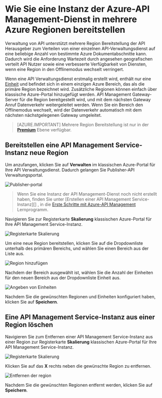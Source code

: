 <properties
    pageTitle="Wie Sie eine Instanz der Azure-API Management-Dienst in mehrere Azure Regionen bereitstellen"
    description="Erfahren Sie, wie eine Azure-API Management Service-Instanz in mehrere Azure Regionen bereitgestellt." 
    services="api-management"
    documentationCenter=""
    authors="steved0x"
    manager="erikre"
    editor=""/>

<tags
    ms.service="api-management"
    ms.workload="mobile"
    ms.tgt_pltfrm="na"
    ms.devlang="na"
    ms.topic="article"
    ms.date="10/25/2016"
    ms.author="sdanie"/>

# <a name="how-to-deploy-an-azure-api-management-service-instance-to-multiple-azure-regions"></a>Wie Sie eine Instanz der Azure-API Management-Dienst in mehrere Azure Regionen bereitstellen

Verwaltung von API unterstützt mehrere Region Bereitstellung der API Herausgeber zum Verteilen von einer einzelnen API-Verwaltungsdienst auf eine beliebige Anzahl von bestimmte Azure Dokumentabschnitte kann. Dadurch wird die Anforderung Wartezeit durch angesehen geografischen verteilt API Nutzer sowie eine verbesserte Verfügbarkeit von Diensten, wenn eine Region in den Offlinemodus wechselt verringert. 

Wenn eine API Verwaltungsdienst erstmalig erstellt wird, enthält nur eine [Einheit][] und befindet sich in einem einzigen Azure Bereich, das als die primäre Region bezeichnet wird. Zusätzliche Regionen können einfach über klassische Azure-Portal hinzugefügt werden. API Management Gateway-Server für die Region bereitgestellt wird, und mit dem nächsten Gateway Anruf Datenverkehr weitergeleitet werden. Wenn Sie ein Bereich den Offlinemodus wechselt, wird der Datenverkehr automatisch mit dem nächsten nächstgelegenen Gateway umgeleitet. 

> [AZURE.IMPORTANT] Mehrere Region Bereitstellung ist nur in der **[Premium][]** Ebene verfügbar.

## <a name="add-region"> </a>Bereitstellen eine API Management Service-Instanz neue Region

Um anzufangen, klicken Sie auf **Verwalten** im klassischen Azure-Portal für Ihre API Verwaltungsdienst. Dadurch gelangen Sie Publisher-API Verwaltungsportal.

![Publisher-portal][api-management-management-console]

>Wenn Sie eine Instanz der API Management-Dienst noch nicht erstellt haben, finden Sie unter [Erstellen einer API Management Service-Instanz][] , in die [Erste Schritte mit Azure-API Management][] Lernprogramm.

Navigieren Sie zur Registerkarte **Skalierung** klassischen Azure-Portal für Ihre API Management Service-Instanz. 

![Registerkarte Skalierung][api-management-scale-service]

Um eine neue Region bereitstellen, klicken Sie auf die Dropdownliste unterhalb des primären Bereichs, und wählen Sie einen Bereich aus der Liste aus.

![Region hinzufügen][api-management-add-region]

Nachdem der Bereich ausgewählt ist, wählen Sie die Anzahl der Einheiten für den neuen Bereich aus der Dropdownliste Einheit aus.

![Angeben von Einheiten][api-management-select-units]

Nachdem Sie die gewünschten Regionen und Einheiten konfiguriert haben, klicken Sie auf **Speichern**.

## <a name="remove-region"> </a>Eine API Management Service-Instanz aus einer Region löschen

Navigieren Sie zum Entfernen einer API Management Service-Instanz aus einer Region zur Registerkarte **Skalierung** klassischen Azure-Portal für Ihre API Management Service-Instanz. 

![Registerkarte Skalierung][api-management-scale-service]

Klicken Sie auf das **X** rechts neben die gewünschte Region zu entfernen.  

![Entfernen der region][api-management-remove-region]

Nachdem Sie die gewünschten Regionen entfernt werden, klicken Sie auf **Speichern**.


[api-management-management-console]: ./media/api-management-howto-deploy-multi-region/api-management-management-console.png

[api-management-scale-service]: ./media/api-management-howto-deploy-multi-region/api-management-scale-service.png
[api-management-add-region]: ./media/api-management-howto-deploy-multi-region/api-management-add-region.png
[api-management-select-units]: ./media/api-management-howto-deploy-multi-region/api-management-select-units.png
[api-management-remove-region]: ./media/api-management-howto-deploy-multi-region/api-management-remove-region.png

[Erstellen Sie eine Instanz der API Management-Dienst]: api-management-get-started.md#create-service-instance
[Erste Schritte mit Azure-API Management]: api-management-get-started.md

[Deploy an API Management service instance to a new region]: #add-region
[Delete an API Management service instance from a region]: #remove-region

[Einheit]: http://azure.microsoft.com/pricing/details/api-management/
[Premium]: http://azure.microsoft.com/pricing/details/api-management/

